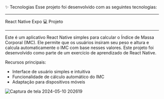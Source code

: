 ✨ Tecnologias
Esse projeto foi desenvolvido com as seguintes tecnologias:
<hr>

React Native
Expo
💻 Projeto
<hr>
Este é um aplicativo React Native simples para calcular o Índice de Massa Corporal (IMC). Ele permite que os usuários insiram seu peso e altura e calcula automaticamente o IMC com base nesses valores. Este projeto foi desenvolvido como parte de um exercício de aprendizado de React Native.

Recursos principais:
- Interface de usuário simples e intuitiva
- Funcionalidade de cálculo automático do IMC
- Adaptação para dispositivos móveis

![Captura de tela 2024-05-10 202619](https://github.com/felipexavier26/react-native-imc/assets/103685054/366a21f9-9f8a-46a3-89af-e0e2907be381)
